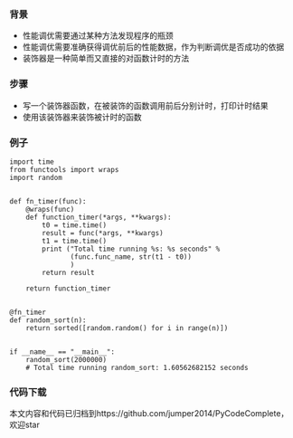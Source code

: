 ### 背景
- 性能调优需要通过某种方法发现程序的瓶颈
- 性能调优需要准确获得调优前后的性能数据，作为判断调优是否成功的依据
- 装饰器是一种简单而又直接的对函数计时的方法

### 步骤
- 写一个装饰器函数，在被装饰的函数调用前后分别计时，打印计时结果
- 使用该装饰器来装饰被计时的函数

### 例子
```
import time
from functools import wraps
import random


def fn_timer(func):
    @wraps(func)
    def function_timer(*args, **kwargs):
        t0 = time.time()
        result = func(*args, **kwargs)
        t1 = time.time()
        print ("Total time running %s: %s seconds" %
               (func.func_name, str(t1 - t0))
               )
        return result

    return function_timer


@fn_timer
def random_sort(n):
    return sorted([random.random() for i in range(n)])


if __name__ == "__main__":
    random_sort(2000000)
    # Total time running random_sort: 1.60562682152 seconds
```

### 代码下载
本文内容和代码已归档到https://github.com/jumper2014/PyCodeComplete，欢迎star